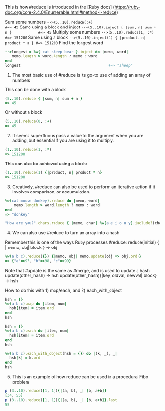 This is how #reduce is introduced in the [Ruby docs]
(https://ruby-doc.org/core-2.4.0/Enumerable.html#method-i-reduce)

Sum some numbers
`-->(5..10).reduce(:+)                             #=> 45`
Same using a block and inject
`-->(5..10).inject { |sum, n| sum + n }            #=> 45`
Multiply some numbers
`-->(5..10).reduce(1, :*)                          #=> 151200`
Same using a block
`-->(5..10).inject(1) { |product, n| product * n } #=> 151200`
Find the longest word
```ruby
-->longest = %w{ cat sheep bear }.inject do |memo, word|
   memo.length > word.length ? memo : word
end
longest                                        #=> "sheep"
```

1. The most basic use of #reduce is its go-to use of adding an array of numbers

This can be done with a block
```ruby
(5..10).reduce { |sum, n| sum + n }
=> 45
```

Or without a block
```ruby
(5..10).reduce(0, :+)
=> 45
```

2. It seems superfluous pass a value to the argument when you are adding, but essential if you are using it to multiply. 

```ruby
(1..10).reduce(1, :*)
=> 151200
```
This can also be achieved using a block:
```ruby
(1..10).reduce(1) {|product, n| product * n}
=> 151200
```

3. Creatively, #reduce can also be used to perform an iterative action if it involves comparison, or accumulation. 

```ruby
%w(cat mouse donkey).reduce do |memo, word| 
    memo.length > word.length ? memo : word
end
=> "donkey"
```

```ruby
"How are you?".chars.reduce { |memo, char| %w[a e i o u y].include?(char) ? memo + char * 5 : memo + char }
```

4. We can also use #reduce to turn an array into a hash

Remember this is one of the ways Ruby processes #reduce:
reduce(initial) { |memo, obj| block } → obj

```ruby
%w(a b c).reduce({}) {|memo, obj| memo.update(obj => obj.ord)}
=> {"a"=>97, "b"=>98, "c"=>99}
```
Note that #update is the same as #merge, and is used to update a hash
update(other_hash) → hsh
update(other_hash){|key, oldval, newval| block} → hsh

How to do this with 1) map/each, and 2) each_with_object

```ruby
hsh = {}
%w(a b c).map do |item, num|
  hsh[item] = item.ord
end
hsh
```

```ruby
hsh = {}
%w(a b c).each do |item, num|
  hsh[item] = item.ord
end
hsh
```

```ruby
%w(a b c).each_with_object(hsh = {}) do |(k, _), _|
  hsh[k] = k.ord
end
hsh
```

5. This is an example of how reduce can be used in a procedural Fibo problem

```ruby
p (3..10).reduce([1, 1]){|(a, b), _| [b, a+b]}
[34, 55]
p (3..10).reduce([1, 1]){|(a, b), _| [b, a+b]}.last
55
```
